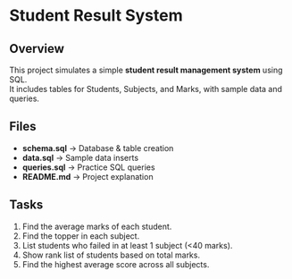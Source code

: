 # Student Result System

##  Overview
This project simulates a simple **student result management system** using SQL.  
It includes tables for Students, Subjects, and Marks, with sample data and queries.

##  Files
- **schema.sql** → Database & table creation
- **data.sql** → Sample data inserts
- **queries.sql** → Practice SQL queries
- **README.md** → Project explanation

##  Tasks
1. Find the average marks of each student.
2. Find the topper in each subject.
3. List students who failed in at least 1 subject (<40 marks).
4. Show rank list of students based on total marks.
5. Find the highest average score across all subjects.
